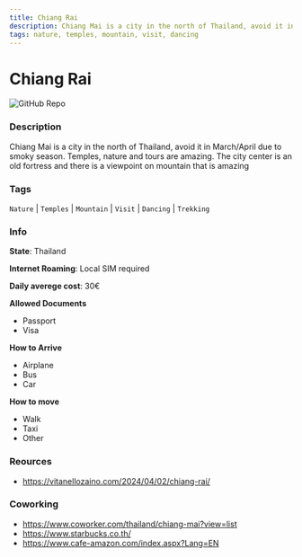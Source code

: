 ```yaml
---
title: Chiang Rai
description: Chiang Mai is a city in the north of Thailand, avoid it in March/April due to smoky season. Temples, nature and tours are amazing. The city center is an old fortress and there is a viewpoint on mountain that is amazing
tags: nature, temples, mountain, visit, dancing
---
```

        

# Chiang Rai

![GitHub Repo](https://img.shields.io/static/v1?label=category&message=digital-nomads&color=green)

### Description

Chiang Mai is a city in the north of Thailand, avoid it in March/April due to smoky season. Temples, nature and tours are amazing. The city center is an old fortress and there is a viewpoint on mountain that is amazing

### Tags

`Nature` | `Temples` | `Mountain` | `Visit` | `Dancing` | `Trekking`

### Info

**State**: Thailand

**Internet Roaming**: Local SIM required

**Daily averege cost**: 30€

**Allowed Documents**

- Passport
- Visa

**How to Arrive**

- Airplane
- Bus
- Car

**How to move**

- Walk
- Taxi
- Other

### Reources

- https://vitanellozaino.com/2024/04/02/chiang-rai/

### Coworking

- https://www.coworker.com/thailand/chiang-mai?view=list
- https://www.starbucks.co.th/
- https://www.cafe-amazon.com/index.aspx?Lang=EN